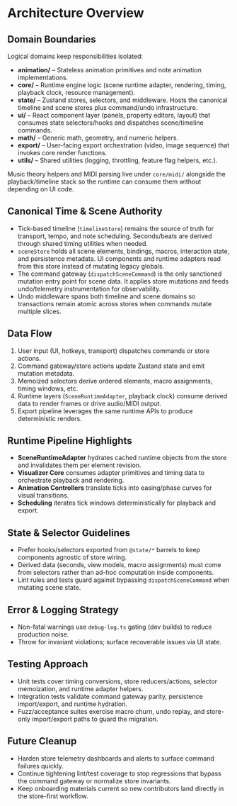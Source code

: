 # Architecture Overview

## Domain Boundaries
Logical domains keep responsibilities isolated:

- **animation/** – Stateless animation primitives and note animation implementations.
- **core/** – Runtime engine logic (scene runtime adapter, rendering, timing, playback clock, resource management).
- **state/** – Zustand stores, selectors, and middleware. Hosts the canonical timeline and scene stores plus command/undo infrastructure.
- **ui/** – React component layer (panels, property editors, layout) that consumes state selectors/hooks and dispatches scene/timeline commands.
- **math/** – Generic math, geometry, and numeric helpers.
- **export/** – User-facing export orchestration (video, image sequence) that invokes core render functions.
- **utils/** – Shared utilities (logging, throttling, feature flag helpers, etc.).

Music theory helpers and MIDI parsing live under `core/midi/` alongside the playback/timeline stack so the runtime can consume them without depending on UI code.

## Canonical Time & Scene Authority
- Tick-based timeline (`timelineStore`) remains the source of truth for transport, tempo, and note scheduling. Seconds/beats are derived through shared timing utilities when needed.
- `sceneStore` holds all scene elements, bindings, macros, interaction state, and persistence metadata. UI components and runtime adapters read from this store instead of mutating legacy globals.
- The command gateway (`dispatchSceneCommand`) is the only sanctioned mutation entry point for scene data. It applies store mutations and feeds undo/telemetry instrumentation for observability.
- Undo middleware spans both timeline and scene domains so transactions remain atomic across stores when commands mutate multiple slices.

## Data Flow
1. User input (UI, hotkeys, transport) dispatches commands or store actions.
2. Command gateway/store actions update Zustand state and emit mutation metadata.
3. Memoized selectors derive ordered elements, macro assignments, timing windows, etc.
4. Runtime layers (`SceneRuntimeAdapter`, playback clock) consume derived data to render frames or drive audio/MIDI output.
5. Export pipeline leverages the same runtime APIs to produce deterministic renders.

## Runtime Pipeline Highlights
- **SceneRuntimeAdapter** hydrates cached runtime objects from the store and invalidates them per element revision.
- **Visualizer Core** consumes adapter primitives and timing data to orchestrate playback and rendering.
- **Animation Controllers** translate ticks into easing/phase curves for visual transitions.
- **Scheduling** iterates tick windows deterministically for playback and export.

## State & Selector Guidelines
- Prefer hooks/selectors exported from `@state/*` barrels to keep components agnostic of store wiring.
- Derived data (seconds, view models, macro assignments) must come from selectors rather than ad-hoc computation inside components.
- Lint rules and tests guard against bypassing `dispatchSceneCommand` when mutating scene state.

## Error & Logging Strategy
- Non-fatal warnings use `debug-log.ts` gating (dev builds) to reduce production noise.
- Throw for invariant violations; surface recoverable issues via UI state.

## Testing Approach
- Unit tests cover timing conversions, store reducers/actions, selector memoization, and runtime adapter helpers.
- Integration tests validate command gateway parity, persistence import/export, and runtime hydration.
- Fuzz/acceptance suites exercise macro churn, undo replay, and store-only import/export paths to guard the migration.

## Future Cleanup
- Harden store telemetry dashboards and alerts to surface command failures quickly.
- Continue tightening lint/test coverage to stop regressions that bypass the command gateway or normalize store invariants.
- Keep onboarding materials current so new contributors land directly in the store-first workflow.
